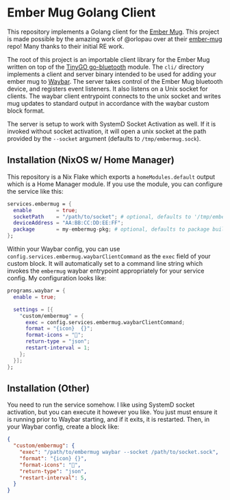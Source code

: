 # Ember Mug Golang Client
This repository implements a Golang client for the [Ember Mug]. This project is made possible by the
amazing work of @orlopau over at their [ember-mug] repo! Many thanks to their initial RE work.

The root of this project is an importable client library for the Ember Mug written on top of the
[TinyGO go-bluetooth] module. The `cli/` directory implements a client and server binary intended
to be used for adding your ember mug to [Waybar]. The server takes control of the Ember Mug
bluetooth device, and registers event listeners. It also listens on a Unix socket for clients.
The waybar client entrypoint connects to the unix socket and writes mug updates to standard output
in accordance with the waybar custom block format.

The server is setup to work with SystemD Socket Activation as well. If it is invoked without socket
activation, it will open a unix socket at the path provided by the `--socket` argument (defaults to
`/tmp/embermug.sock`).

## Installation (NixOS w/ Home Manager)
This repository is a Nix Flake which exports a `homeModules.default` output which is a Home Manager
module. If you use the module, you can configure the service like this:

```nix
services.embermug = {
  enable        = true;
  socketPath    = "/path/to/socket"; # optional, defaults to '/tmp/embermug.sock'
  deviceAddress = "AA:BB:CC:DD:EE:FF";
  package       = my-embermug-pkg; # optional, defaults to package built from flake
};
```

Within your Waybar config, you can use `config.services.embermug.waybarClientCommand` as the `exec`
field of your custom block. It will automatically set to a command line string which invokes the
`embermug` waybar entrypoint appropriately for your service config. My configuration looks like:

```nix
programs.waybar = {
  enable = true;

  settings = [{
    "custom/embermug" = {
      exec = config.services.embermug.waybarClientCommand;
      format = "{icon}  {}";
      format-icons = "";
      return-type = "json";
      restart-interval = 1;
    };
  }];
};
```

## Installation (Other)
You need to run the service somehow. I like using SystemD socket activation, but you can execute it
however you like. You just must ensure it is running prior to Waybar starting, and if it exits, it
is restarted. Then, in your Waybar config, create a block like:

```json
{
  "custom/embermug": {
    "exec": "/path/to/embermug waybar --socket /path/to/socket.sock",
    "format": "{icon} {}",
    "format-icons": "",
    "return-type": "json",
    "restart-interval": 5,
  }
}
```

[Ember Mug]: https://ember.com/products/ember-mug-2
[ember-mug]: https://github.com/orlopau/ember-mug
[TinyGO go-bluetooth]: https://github.com/tinygo-org/bluetooth
[Waybar]: https://github.com/Alexays/Waybar
